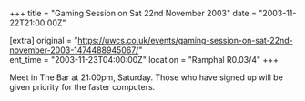 +++
title = "Gaming Session on Sat 22nd November 2003"
date = "2003-11-22T21:00:00Z"

[extra]
original = "https://uwcs.co.uk/events/gaming-session-on-sat-22nd-november-2003-1474488945067/"    
ent_time = "2003-11-23T04:00:00Z"
location = "Ramphal R0.03/4"
+++

Meet in The Bar at 21:00pm, Saturday. Those who have signed up will be given priority for the faster computers.

